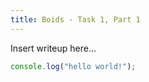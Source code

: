 ```yaml
---
title: Boids - Task 1, Part 1
---
```


Insert writeup here...

```js
console.log("hello world!");
```